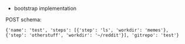 * bootstrap implementation

POST schema:

`{'name': 'test', 'steps': [{'step': 'ls', 'workdir': 'memes'}, {'step': 'otherstuff', 'workdir': '~/reddit'}], 'gitrepo': 'test'}`